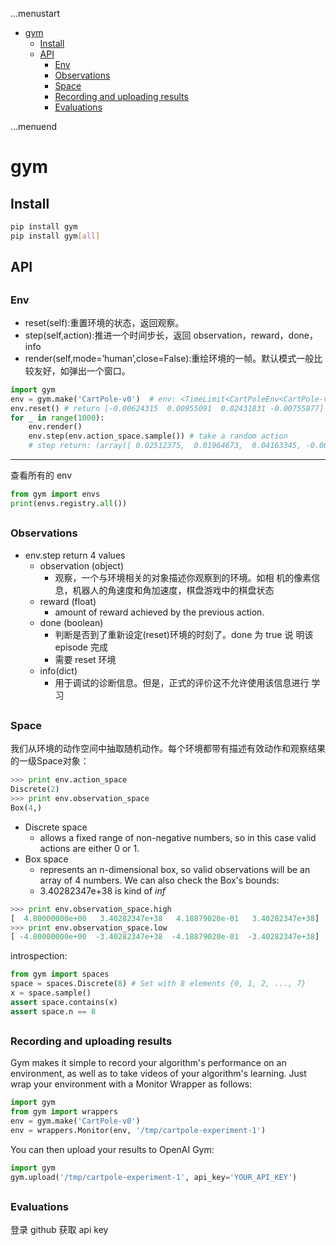 ...menustart

 - [gym](#e4d81f13f96fb9bc905f4ad89615032b)
	 - [Install](#349838fb1d851d3e2014b9fe39203275)
	 - [API](#db974238714ca8de634a7ce1d083a14f)
		 - [Env](#aa9f9a8454a370443372f6259447844e)
		 - [Observations](#263df4303fc8e2f27499caefad0c6f25)
		 - [Space](#d511f8439ecde36647437fbba67a4394)
		 - [Recording and uploading results](#580d8bcd9865196d4daf2e7514174d27)
		 - [Evaluations](#d1ec602319f9da672ff7e6e84f8ec53d)

...menuend


<h2 id="e4d81f13f96fb9bc905f4ad89615032b"></h2>

# gym

<h2 id="349838fb1d851d3e2014b9fe39203275"></h2>

## Install 

```bash
pip install gym
pip install gym[all]
```

<h2 id="db974238714ca8de634a7ce1d083a14f"></h2>

## API

<h2 id="aa9f9a8454a370443372f6259447844e"></h2>

### Env

 - reset(self):重置环境的状态，返回观察。
 - step(self,action):推进一个时间步长，返回 observation，reward，done，info
 - render(self,mode=’human’,close=False):重绘环境的一帧。默认模式一般比 较友好，如弹出一个窗口。


```python
import gym
env = gym.make('CartPole-v0')  # env: <TimeLimit<CartPoleEnv<CartPole-v0>>>
env.reset() # return [-0.00624315  0.00955091  0.02431831 -0.00755877]
for _ in range(1000):
    env.render()
    env.step(env.action_space.sample()) # take a random action
    # step return: (array([ 0.02512375,  0.01964673,  0.04163345, -0.00201724]), 1.0, False, {})
```

--- 

查看所有的 env

```python
from gym import envs
print(envs.registry.all())
```




<h2 id="263df4303fc8e2f27499caefad0c6f25"></h2>

###  Observations
    
 - env.step return 4 values
    - observation (object) 
        - 观察，一个与环境相关的对象描述你观察到的环境。如相 机的像素信息，机器人的角速度和角加速度，棋盘游戏中的棋盘状态
    - reward (float)
        - amount of reward achieved by the previous action.
    - done (boolean)
        - 判断是否到了重新设定(reset)环境的时刻了。done 为 true 说 明该 episode 完成
        - 需要 reset 环境
    - info(dict)
        - 用于调试的诊断信息。但是，正式的评价这不允许使用该信息进行 学习

<h2 id="d511f8439ecde36647437fbba67a4394"></h2>

### Space

我们从环境的动作空间中抽取随机动作。每个环境都带有描述有效动作和观察结果的一级Space对象：

```python
>>> print env.action_space
Discrete(2)
>>> print env.observation_space
Box(4,)
```

 - Discrete space
    - allows a fixed range of non-negative numbers, so in this case valid actions are either 0 or 1.
 - Box space
    - represents an n-dimensional box, so valid observations will be an array of 4 numbers. We can also check the Box's bounds:
    - 3.40282347e+38 is kind of *inf*

```python
>>> print env.observation_space.high
[  4.80000000e+00   3.40282347e+38   4.18879020e-01   3.40282347e+38]
>>> print env.observation_space.low
[ -4.80000000e+00  -3.40282347e+38  -4.18879020e-01  -3.40282347e+38]
```

introspection:

```python
from gym import spaces
space = spaces.Discrete(8) # Set with 8 elements {0, 1, 2, ..., 7}
x = space.sample()
assert space.contains(x)
assert space.n == 8
```

<h2 id="580d8bcd9865196d4daf2e7514174d27"></h2>

### Recording and uploading results

Gym makes it simple to record your algorithm's performance on an environment, as well as to take videos of your algorithm's learning.  Just wrap your environment with a Monitor Wrapper as follows:

```python
import gym
from gym import wrappers
env = gym.make('CartPole-v0')
env = wrappers.Monitor(env, '/tmp/cartpole-experiment-1')
```


You can then upload your results to OpenAI Gym:

```python
import gym
gym.upload('/tmp/cartpole-experiment-1', api_key='YOUR_API_KEY')
```

<h2 id="d1ec602319f9da672ff7e6e84f8ec53d"></h2>

### Evaluations

登录 github 获取 api key



